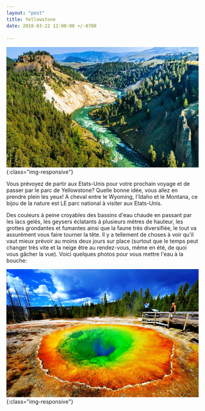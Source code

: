 ```yaml
---
layout: "post"
title: Yellowstone
date: 2018-03-22 12:00:00 +/-0700

---
```

![image-title-here](/images/image.jpeg){:class="img-responsive"}

Vous prévoyez de partir aux Etats-Unis pour votre prochain voyage et de passer par le parc de Yellowstone? Quelle bonne idée, vous allez en prendre plein les yeux! A cheval entre le Wyoming, l'Idaho et le Montana, ce bijou de la nature est LE parc national à visiter aux Etats-Unis.

Des couleurs à peine croyables des bassins d'eau chaude en passant par les lacs gelés, les geysers éclatants à plusieurs mètres de hauteur, les grottes grondantes et fumantes ainsi que la faune très diversifiée, le tout va assurément vous faire tourner la tête. Il y a tellement de choses à voir qu'il vaut mieux prévoir au moins deux jours sur place (surtout que le temps peut changer très vite et la neige être au rendez-vous, même en été, de quoi vous gâcher la vue). Voici quelques photos pour vous mettre l'eau à la bouche:

![image-title-here](/images/Yellowstone_National_Park_001.jpg){:class="img-responsive"}
